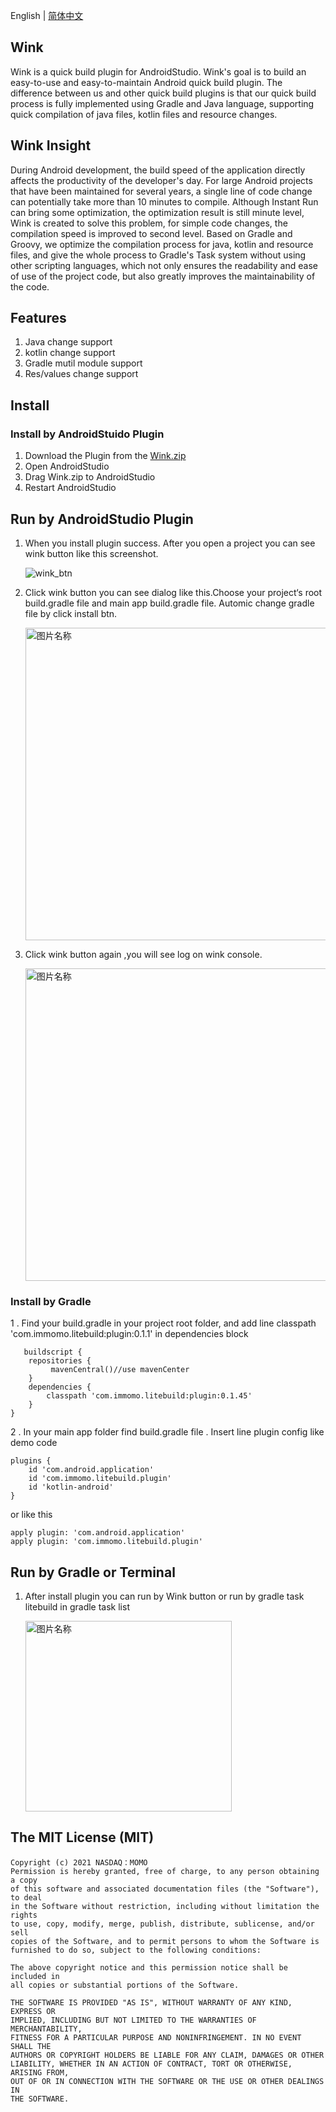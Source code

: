 English | [简体中文](./README-zh.md)

## Wink

Wink is a quick build plugin for AndroidStudio. Wink's goal is to build an easy-to-use and easy-to-maintain Android quick build plugin. The difference between us and other quick build plugins is that our quick build process is fully implemented using Gradle and Java language, supporting quick compilation of java files, kotlin files and resource changes.


## Wink Insight 
During Android development, the build speed of the application directly affects the productivity of the developer's day. For large Android projects that have been maintained for several years, a single line of code change can potentially take more than 10 minutes to compile. Although Instant Run can bring some optimization, the optimization result is still minute level, Wink is created to solve this problem, for simple code changes, the compilation speed is improved to second level. Based on Gradle and Groovy, we optimize the compilation process for java, kotlin and resource files, and give the whole process to Gradle's Task system without using other scripting languages, which not only ensures the readability and ease of use of the project code, but also greatly improves the maintainability of the code.

## Features 
1. Java change support
2. kotlin change support
3. Gradle mutil module support
4. Res/values  change support


## Install 
### Install by AndroidStuido Plugin
1. Download the Plugin from the [Wink.zip](https://s.momocdn.com/s1/u/dcehhhadi/Wink-0.0.2.zip)
2. Open AndroidStudio 
3. Drag Wink.zip to AndroidStudio 
4. Restart AndroidStudio

## Run by AndroidStudio Plugin
1. When you install plugin success. After you open a project  you can see wink button like this screenshot. 

    ![wink_btn](https://s.momocdn.com/s1/u/dcehhhadi/wink_btn.png)


2. Click wink button you can see dialog like this.Choose your project‘s root build.gradle file and main app build.gradle file. Automic change gradle file by click install btn.
   
    <img src="https://s.momocdn.com/s1/u/dcehhhadi/sh_config_dialog.jpeg" width = "500"  alt="图片名称" align=center />


3. Click wink button again ,you will see log on wink console.
   
    <img src="https://s.momocdn.com/s1/u/dcehhhadi/sh_console.png" width = "500"  alt="图片名称" align=center />



### Install by Gradle
1 . Find your build.gradle in your project root folder, and add line classpath 'com.immomo.litebuild:plugin:0.1.1' in dependencies block
```
   buildscript {
    repositories {
         mavenCentral()//use mavenCenter
    }
    dependencies {
        classpath 'com.immomo.litebuild:plugin:0.1.45'
    }
}
```
2 . In your main app folder find build.gradle file . Insert line plugin config like demo code
```
plugins {
    id 'com.android.application'
    id 'com.immomo.litebuild.plugin'
    id 'kotlin-android'
}
```
or like this 

    apply plugin: 'com.android.application'
    apply plugin: 'com.immomo.litebuild.plugin'


## Run by Gradle or Terminal
1. After install plugin you can run by Wink button or run by gradle task litebuild in gradle task list
   
    <img src="https://s.momocdn.com/s1/u/dcehhhadi/gradle_task_lite_build.png" width = "330" height = "305" alt="图片名称" align=center />


## The MIT License (MIT)
```
Copyright (c) 2021 NASDAQ：MOMO
Permission is hereby granted, free of charge, to any person obtaining a copy
of this software and associated documentation files (the "Software"), to deal
in the Software without restriction, including without limitation the rights
to use, copy, modify, merge, publish, distribute, sublicense, and/or sell
copies of the Software, and to permit persons to whom the Software is
furnished to do so, subject to the following conditions:

The above copyright notice and this permission notice shall be included in
all copies or substantial portions of the Software.

THE SOFTWARE IS PROVIDED "AS IS", WITHOUT WARRANTY OF ANY KIND, EXPRESS OR
IMPLIED, INCLUDING BUT NOT LIMITED TO THE WARRANTIES OF MERCHANTABILITY,
FITNESS FOR A PARTICULAR PURPOSE AND NONINFRINGEMENT. IN NO EVENT SHALL THE
AUTHORS OR COPYRIGHT HOLDERS BE LIABLE FOR ANY CLAIM, DAMAGES OR OTHER
LIABILITY, WHETHER IN AN ACTION OF CONTRACT, TORT OR OTHERWISE, ARISING FROM,
OUT OF OR IN CONNECTION WITH THE SOFTWARE OR THE USE OR OTHER DEALINGS IN
THE SOFTWARE.
```
    